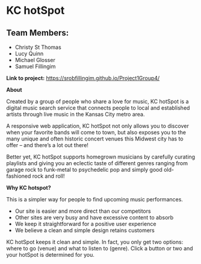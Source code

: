 # KC hotSpot

## Team Members:
- Christy St Thomas
- Lucy Quinn
- Michael Glosser
- Samuel Fillingim

**Link to project:** https://srobfillingim.github.io/Project1Group4/

**About**

Created by a group of people who share a love for music, KC hotSpot is a digital music search service that connects people to local and established artists through live music in the Kansas City metro area.

A responsive web application, KC hotSpot not only allows you to discover when your favorite bands will come to town, but also exposes you to the many unique and often historic concert venues this Midwest city has to offer – and there’s a lot out there!

Better yet, KC hotSpot supports homegrown musicians by carefully curating playlists and giving you an eclectic taste of different genres ranging from garage rock to funk-metal to psychedelic pop and simply good old-fashioned rock and roll!

**Why KC hotspot?**

This is a simpler way for people to find upcoming music performances.

  - Our site is easier and more direct than our competitors
  - Other sites are very busy and have excessive content to absorb
  - We keep it straightforward for a positive user experience
  - We believe a clean and simple design retains customers

KC hotSpot keeps it clean and simple. In fact, you only get two options: where to go (venue) and what to listen to (genre). Click a button or two and your hotSpot is determined for you.


